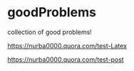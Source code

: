 # goodProblems
collection of good problems!

https://nurba0000.quora.com/test-Latex

https://nurba0000.quora.com/test-post
